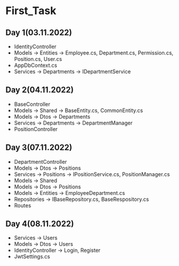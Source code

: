 # First_Task
## Day 1(03.11.2022)
   * IdentityController
   * Models -> Entities -> Employee.cs, Department.cs, Permission.cs, Position.cs, User.cs
   * AppDbContext.cs
   * Services -> Departments -> IDepartmentService

## Day 2(04.11.2022)
   * BaseController
   * Models -> Shared -> BaseEntity.cs, CommonEntity.cs
   * Models -> Dtos -> Departments
   * Services -> Departments -> DepartmentManager
   * PositionController

## Day 3(07.11.2022)
   * DepartmentController
   * Models -> Dtos -> Positions
   * Services -> Positions -> IPositionService.cs, PositionManager.cs
   * Models -> Shared
   * Models -> Dtos -> Positions
   * Models -> Entities -> EmployeeDepartment.cs
   * Repositories -> IBaseRepository.cs, BaseRespository.cs
   * Routes

## Day 4(08.11.2022)
   * Services -> Users
   * Models -> Dtos -> Users
   * IdentityController -> Login, Register
   * JwtSettings.cs

   